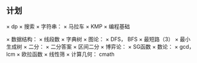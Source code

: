 ## 计划
× dp
× 搜索
× 字符串：
	× 马拉车
	× KMP
	× 编程基础
	
× 数据结构：
	× 线段数
	× 字典树
× 图论：
	× DFS， BFS
	× 最短路（3）
	× 最小生成树
× 二分：
	× 二分答案
	× 区间二分
× 博弈论：
	× SG函数
× 数论：
	× gcd， lcm
	× 欧拉函数
	× 线性筛
× 计算几何：
	cmath

